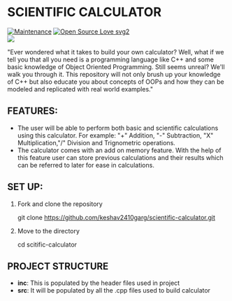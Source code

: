 # SCIENTIFIC CALCULATOR
[![Maintenance](https://img.shields.io/badge/Maintained%3F-yes-green.svg)](https://GitHub.com/Naereen/StrapDown.js/graphs/commit-activity)
[![Open Source Love svg2](https://badges.frapsoft.com/os/v2/open-source.svg?v=103)](https://github.com/ellerbrock/open-source-badges/)
</br>
<img src="https://img.shields.io/badge/C%2B%2B-00599C?style=for-the-badge&logo=c%2B%2B&logoColor=white" />



"Ever wondered what it takes to build your own calculator? Well, what if we tell you that all you need is a programming language like C++ and some basic knowledge of Object Oriented Programming. Still seems unreal? We'll walk you through it. This repository will not only brush up your knowledge of C++ but also educate you about concepts of OOPs and how they can be modeled and replicated with real world examples."

## FEATURES:</br>
- The user will be able to perform both basic and scientific calculations using this calculator. For example: "+" Addition, "-" Subtraction, "X" Multiplication,"/" Division and Trignometric operations.</br>
- The calculator comes with an add on memory feature. With the help of this feature user can store previous calculations and their results which can be referred to later for ease in calculations.</br>

## SET UP:</br>
1. Fork and clone the repository</br>

     git clone https://github.com/keshav2410garg/scientific-calculator.git
     
2. Move to the directory</br>

     cd scitific-calculator
     
## PROJECT STRUCTURE</br>
- **inc**: This is populated by the header files used in project
- **src**: It will be populated by all the .cpp files used to build calculator


